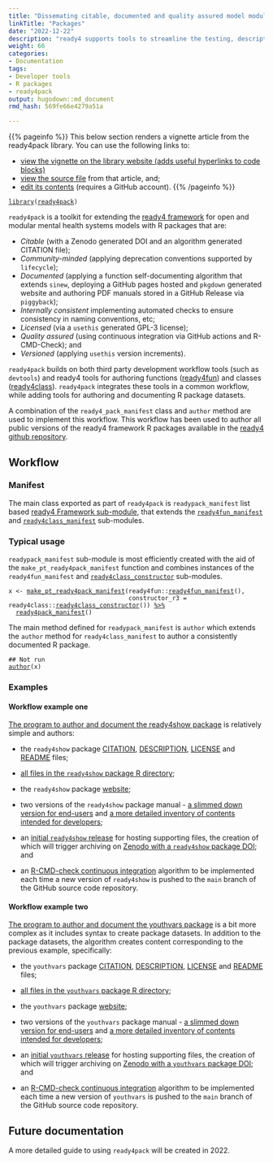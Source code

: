 ```yaml
---
title: "Dissemating citable, documented and quality assured model modules"
linkTitle: "Packages"
date: "2022-12-22"
description: "ready4 supports tools to streamline the testing, description and distribution of computational model modules."
weight: 66
categories: 
- Documentation
tags: 
- Developer tools
- R packages
- ready4pack
output: hugodown::md_document
rmd_hash: 569fe66e4279a51a

---
```


{{% pageinfo %}} This below section renders a vignette article from the ready4pack library. You can use the following links to:

-   [view the vignette on the library website (adds useful hyperlinks to code blocks)](https://ready4-dev.github.io/ready4pack/articles/V_01.html)
-   [view the source file](https://github.com/ready4-dev/ready4pack/blob/master/vignettes/V_01.Rmd) from that article, and;
-   [edit its contents](https://github.com/ready4-dev/ready4pack/edit/master/vignettes/V_01.Rmd) (requires a GitHub account). {{% /pageinfo %}}

<div class="highlight">

</div>

<div class="highlight">

</div>

<div class="highlight">

<pre class='chroma'><code class='language-r' data-lang='r'><span><span class='kr'><a href='https://rdrr.io/r/base/library.html'>library</a></span><span class='o'>(</span><span class='nv'><a href='https://ready4-dev.github.io/ready4pack/'>ready4pack</a></span><span class='o'>)</span></span></code></pre>

</div>

`ready4pack` is a toolkit for extending the [ready4 framework](https://www.ready4-dev.com/) for open and modular mental health systems models with R packages that are:

-   *Citable* (with a Zenodo generated DOI and an algorithm generated CITATION file);
-   *Community-minded* (applying deprecation conventions supported by `lifecycle`);
-   *Documented* (applying a function self-documenting algorithm that extends `sinew`, deploying a GitHub pages hosted and `pkgdown` generated website and authoring PDF manuals stored in a GitHub Release via `piggyback`);
-   *Internally consistent* implementing automated checks to ensure consistency in naming conventions, etc;
-   *Licensed* (via a `usethis` generated GPL-3 license);
-   *Quality assured* (using continuous integration via GitHub actions and R-CMD-Check); and
-   *Versioned* (applying `usethis` version increments).

`ready4pack` builds on both third party development workflow tools (such as `devtools`) and ready4 tools for authoring functions ([ready4fun](https://ready4-dev.github.io/ready4fun/articles/V_01.html)) and classes ([ready4class](https://ready4-dev.github.io/ready4class/articles/V_01.html)). `ready4pack` integrates these tools in a common workflow, while adding tools for authoring and documenting R package datasets.

A combination of the `ready4_pack_manifest` class and `author` method are used to implement this workflow. This workflow has been used to author all public versions of the ready4 framework R packages available in the [ready4 github repository](https://github.com/ready4-dev).

## Workflow

### Manifest

The main class exported as part of `ready4pack` is `readypack_manifest` list based [ready4 Framework sub-module](https://ready4-dev.github.io/ready4/articles/V_01.html), that extends the [`ready4fun_manifest`](https://ready4-dev.github.io/ready4fun/articles/V_01.html) and [`ready4class_manifest`](https://ready4-dev.github.io/ready4class/articles/V_01.html) sub-modules.

### Typical usage

`readypack_manifest` sub-module is most efficiently created with the aid of the `make_pt_ready4pack_manifest` function and combines instances of the `ready4fun_manifest` and [`ready4class_constructor`](https://ready4-dev.github.io/ready4class/articles/V_01.html) sub-modules.

<div class="highlight">

<pre class='chroma'><code class='language-r' data-lang='r'><span><span class='nv'>x</span> <span class='o'>&lt;-</span> <span class='nf'><a href='https://ready4-dev.github.io/ready4pack/reference/ready4pack_manifest.html'>make_pt_ready4pack_manifest</a></span><span class='o'>(</span><span class='nf'>ready4fun</span><span class='nf'>::</span><span class='nf'><a href='https://ready4-dev.github.io/ready4fun/reference/ready4fun_manifest.html'>ready4fun_manifest</a></span><span class='o'>(</span><span class='o'>)</span>,</span>
<span>                                 constructor_r3 <span class='o'>=</span> <span class='nf'>ready4class</span><span class='nf'>::</span><span class='nf'><a href='https://ready4-dev.github.io/ready4class/reference/ready4class_constructor.html'>ready4class_constructor</a></span><span class='o'>(</span><span class='o'>)</span><span class='o'>)</span> <span class='o'><a href='https://magrittr.tidyverse.org/reference/pipe.html'>%&gt;%</a></span></span>
<span>  <span class='nf'><a href='https://ready4-dev.github.io/ready4pack/reference/ready4pack_manifest.html'>ready4pack_manifest</a></span><span class='o'>(</span><span class='o'>)</span></span></code></pre>

</div>

The main method defined for `readypack_manifest` is `author` which extends the `author` method for `ready4class_manifest` to author a consistently documented R package.

<div class="highlight">

<pre class='chroma'><code class='language-r' data-lang='r'><span><span class='c'>## Not run</span></span>
<span><span class='nf'><a href='https://ready4-dev.github.io/ready4/reference/author-methods.html'>author</a></span><span class='o'>(</span><span class='nv'>x</span><span class='o'>)</span></span></code></pre>

</div>

### Examples

#### Workflow example one

[The program to author and document the ready4show package](https://github.com/ready4-dev/ready4show/blob/main/data-raw/DATASET.R) is relatively simple and authors:

-   the `ready4show` package [CITATION](https://github.com/ready4-dev/ready4show/blob/main/inst/CITATION), [DESCRIPTION](https://github.com/ready4-dev/ready4show/blob/main/DESCRIPTION), [LICENSE](https://github.com/ready4-dev/ready4show/blob/main/LICENSE) and [README](https://github.com/ready4-dev/ready4show/blob/main/README.md) files;

-   [all files in the `ready4show` package R directory](https://github.com/ready4-dev/ready4show/tree/main/R);

-   the `ready4show` package [website](https://ready4-dev.github.io/ready4show/);

-   two versions of the `ready4show` package manual - [a slimmed down version for end-users](https://github.com/ready4-dev/ready4show/releases/download/Documentation_0.0/ready4show_User.pdf) and [a more detailed inventory of contents intended for developers](https://github.com/ready4-dev/ready4show/releases/download/Documentation_0.0/ready4show_Developer.pdf);

-   an [initial `ready4show` release](https://github.com/ready4-dev/ready4show/releases/tag/Documentation_0.0) for hosting supporting files, the creation of which will trigger archiving on [Zenodo with a `ready4show` package DOI](https://doi.org/10.5281/zenodo.5644569); and

-   an [R-CMD-check continuous integration](https://github.com/ready4-dev/ready4show/actions/workflows/R-CMD-check.yaml) algorithm to be implemented each time a new version of `ready4show` is pushed to the `main` branch of the GitHub source code repository.

#### Workflow example two

[The program to author and document the youthvars package](https://github.com/ready4-dev/youthvars/blob/main/data-raw/DATASET.R) is a bit more complex as it includes syntax to create package datasets. In addition to the package datasets, the algorithm creates content corresponding to the previous example, specifically:

-   the `youthvars` package [CITATION](https://github.com/ready4-dev/youthvars/blob/main/inst/CITATION), [DESCRIPTION](https://github.com/ready4-dev/youthvars/blob/main/DESCRIPTION), [LICENSE](https://github.com/ready4-dev/youthvars/blob/main/LICENSE) and [README](https://github.com/ready4-dev/youthvars/blob/main/README.md) files;

-   [all files in the `youthvars` package R directory](https://github.com/ready4-dev/youthvars/tree/main/R);

-   the `youthvars` package [website](https://ready4-dev.github.io/youthvars/);

-   two versions of the `youthvars` package manual - [a slimmed down version for end-users](https://github.com/ready4-dev/youthvars/releases/download/Documentation_0.0/youthvars_User.pdf) and [a more detailed inventory of contents intended for developers](https://github.com/ready4-dev/youthvars/releases/download/Documentation_0.0/youthvars_Developer.pdf);

-   an [initial `youthvars` release](https://github.com/ready4-dev/youthvars/releases/tag/Documentation_0.0) for hosting supporting files, the creation of which will trigger archiving on [Zenodo with a `youthvars` package DOI](https://zenodo.org/record/5646551); and

-   an [R-CMD-check continuous integration](https://github.com/ready4-dev/youthvars/actions/workflows/R-CMD-check.yaml) algorithm to be implemented each time a new version of `youthvars` is pushed to the `main` branch of the GitHub source code repository.

## Future documentation

A more detailed guide to using `ready4pack` will be created in 2022.

